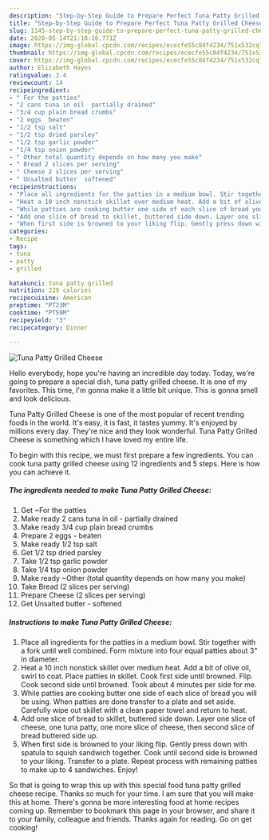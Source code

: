 ```yaml
---
description: "Step-by-Step Guide to Prepare Perfect Tuna Patty Grilled Cheese"
title: "Step-by-Step Guide to Prepare Perfect Tuna Patty Grilled Cheese"
slug: 1145-step-by-step-guide-to-prepare-perfect-tuna-patty-grilled-cheese
date: 2020-05-14T21:18:16.771Z
image: https://img-global.cpcdn.com/recipes/ececfe55c84f4234/751x532cq70/tuna-patty-grilled-cheese-recipe-main-photo.jpg
thumbnail: https://img-global.cpcdn.com/recipes/ececfe55c84f4234/751x532cq70/tuna-patty-grilled-cheese-recipe-main-photo.jpg
cover: https://img-global.cpcdn.com/recipes/ececfe55c84f4234/751x532cq70/tuna-patty-grilled-cheese-recipe-main-photo.jpg
author: Elizabeth Hayes
ratingvalue: 3.4
reviewcount: 14
recipeingredient:
- " For the patties"
- "2 cans tuna in oil  partially drained"
- "3/4 cup plain bread crumbs"
- "2 eggs  beaten"
- "1/2 tsp salt"
- "1/2 tsp dried parsley"
- "1/2 tsp garlic powder"
- "1/4 tsp onion powder"
- " Other total quantity depends on how many you make"
- " Bread 2 slices per serving"
- " Cheese 2 slices per serving"
- " Unsalted butter  softened"
recipeinstructions:
- "Place all ingredients for the patties in a medium bowl. Stir together with a fork until well combined. Form mixture into four equal patties about 3&#34; in diameter."
- "Heat a 10 inch nonstick skillet over medium heat. Add a bit of olive oil, swirl to coat. Place patties in skillet. Cook first side until browned. Flip. Cook second side until browned. Took about 4 minutes per side for me."
- "While patties are cooking butter one side of each slice of bread you will be using. When patties are done transfer to a plate and set aside. Carefully wipe out skillet with a clean paper towel and return to heat."
- "Add one slice of bread to skillet, buttered side down. Layer one slice of cheese, one tuna patty, one more slice of cheese, then second slice of bread buttered side up."
- "When first side is browned to your liking flip. Gently press down with spatula to squish sandwich together. Cook until second side is browned to your liking. Transfer to a plate. Repeat process with remaining patties to make up to 4 sandwiches. Enjoy!"
categories:
- Recipe
tags:
- tuna
- patty
- grilled

katakunci: tuna patty grilled 
nutrition: 229 calories
recipecuisine: American
preptime: "PT23M"
cooktime: "PT59M"
recipeyield: "3"
recipecategory: Dinner

---
```



![Tuna Patty Grilled Cheese](https://img-global.cpcdn.com/recipes/ececfe55c84f4234/751x532cq70/tuna-patty-grilled-cheese-recipe-main-photo.jpg)

Hello everybody, hope you're having an incredible day today. Today, we're going to prepare a special dish, tuna patty grilled cheese. It is one of my favorites. This time, I'm gonna make it a little bit unique. This is gonna smell and look delicious.



Tuna Patty Grilled Cheese is one of the most popular of recent trending foods in the world. It's easy, it is fast, it tastes yummy. It's enjoyed by millions every day. They're nice and they look wonderful. Tuna Patty Grilled Cheese is something which I have loved my entire life.


To begin with this recipe, we must first prepare a few ingredients. You can cook tuna patty grilled cheese using 12 ingredients and 5 steps. Here is how you can achieve it.

<!--inarticleads1-->

##### The ingredients needed to make Tuna Patty Grilled Cheese:

1. Get  ~For the patties
1. Make ready 2 cans tuna in oil - partially drained
1. Make ready 3/4 cup plain bread crumbs
1. Prepare 2 eggs - beaten
1. Make ready 1/2 tsp salt
1. Get 1/2 tsp dried parsley
1. Take 1/2 tsp garlic powder
1. Take 1/4 tsp onion powder
1. Make ready  ~Other (total quantity depends on how many you make)
1. Take  Bread (2 slices per serving)
1. Prepare  Cheese (2 slices per serving)
1. Get  Unsalted butter - softened




<!--inarticleads2-->

##### Instructions to make Tuna Patty Grilled Cheese:

1. Place all ingredients for the patties in a medium bowl. Stir together with a fork until well combined. Form mixture into four equal patties about 3&#34; in diameter.
1. Heat a 10 inch nonstick skillet over medium heat. Add a bit of olive oil, swirl to coat. Place patties in skillet. Cook first side until browned. Flip. Cook second side until browned. Took about 4 minutes per side for me.
1. While patties are cooking butter one side of each slice of bread you will be using. When patties are done transfer to a plate and set aside. Carefully wipe out skillet with a clean paper towel and return to heat.
1. Add one slice of bread to skillet, buttered side down. Layer one slice of cheese, one tuna patty, one more slice of cheese, then second slice of bread buttered side up.
1. When first side is browned to your liking flip. Gently press down with spatula to squish sandwich together. Cook until second side is browned to your liking. Transfer to a plate. Repeat process with remaining patties to make up to 4 sandwiches. Enjoy!




So that is going to wrap this up with this special food tuna patty grilled cheese recipe. Thanks so much for your time. I am sure that you will make this at home. There's gonna be more interesting food at home recipes coming up. Remember to bookmark this page in your browser, and share it to your family, colleague and friends. Thanks again for reading. Go on get cooking!
